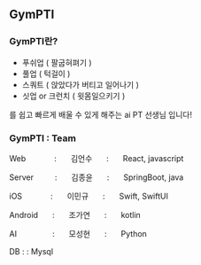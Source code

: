 ## GymPTI

### GymPTI란?

- 푸쉬업 ( 팔굽혀펴기 )
- 풀업 ( 턱걸이 )
- 스쿼트 ( 앉았다가 버티고 일어나기 )
- 싯업 or 크런치 ( 윗몸일으키기 )

를 쉽고 빠르게 배울 수 있게 해주는 ai PT 선생님 입니다!

### GymPTI : Team
 
Webㅤㅤㅤㅤ:ㅤㅤ김언수ㅤㅤ:ㅤㅤReact, javascript

Serverㅤㅤㅤ:ㅤㅤ김종윤ㅤㅤ:ㅤㅤSpringBoot, java

iOSㅤㅤㅤㅤ:ㅤㅤ이민규ㅤㅤ:ㅤㅤSwift, SwiftUI

Androidㅤㅤ:ㅤㅤ조가연ㅤㅤ:ㅤㅤkotlin

AIㅤㅤㅤㅤㅤ:ㅤㅤ모성현ㅤㅤ:ㅤㅤPython

DB         :             :   Mysql
